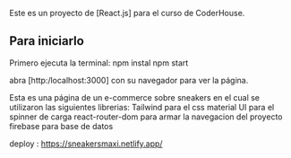 Este es un proyecto de [React.js] para el curso de CoderHouse.

## Para iniciarlo

Primero ejecuta la terminal:
npm instal
npm start

abra [http:/localhost:3000] con su navegador para ver la página.

Esta es una página de un e-commerce sobre sneakers en el cual se utilizaron las siguientes librerias:
Tailwind para el css
material UI para el spinner de carga 
react-router-dom para armar la navegacion del proyecto
firebase para base de datos 

deploy : https://sneakersmaxi.netlify.app/